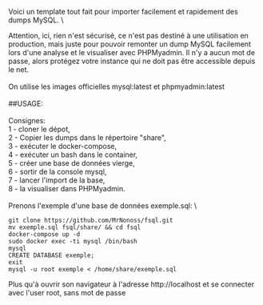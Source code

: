 Voici un template tout fait pour importer facilement et rapidement des dumps MySQL. \

Attention, ici, rien n'est sécurisé, ce n'est pas destiné à une utilisation en production, mais juste pour pouvoir remonter un dump MySQL facilement lors d'une analyse et le visualiser avec PHPMyadmin.
Il n'y a aucun mot de passe, alors protégez votre instance qui ne doit pas être accessible depuis le net. \
 \
On utilise les images officielles mysql:latest et phpmyadmin:latest \
 \
##USAGE: \
 \
Consignes: \
1 - cloner le dépot, \
2 - Copier les dumps dans le répertoire "share", \
3 - exécuter le docker-compose, \
4 - exécuter un bash dans le container, \
5 - créer une base de données vierge, \
6 - sortir de la console mysql, \
7 - lancer l'import de la base, \
8 - la visualiser dans PHPMyadmin. \
 \
Prenons l'exemple d'une base de données exemple.sql: \
```
git clone https://github.com/MrNonoss/fsql.git
mv exemple.sql fsql/share/ && cd fsql
docker-compose up -d
sudo docker exec -ti mysql /bin/bash
mysql
CREATE DATABASE exemple;
exit
mysql -u root exemple < /home/share/exemple.sql
```
Plus qu'à ouvrir son navigateur à l'adresse http://localhost et se connecter avec l'user root, sans mot de passe
